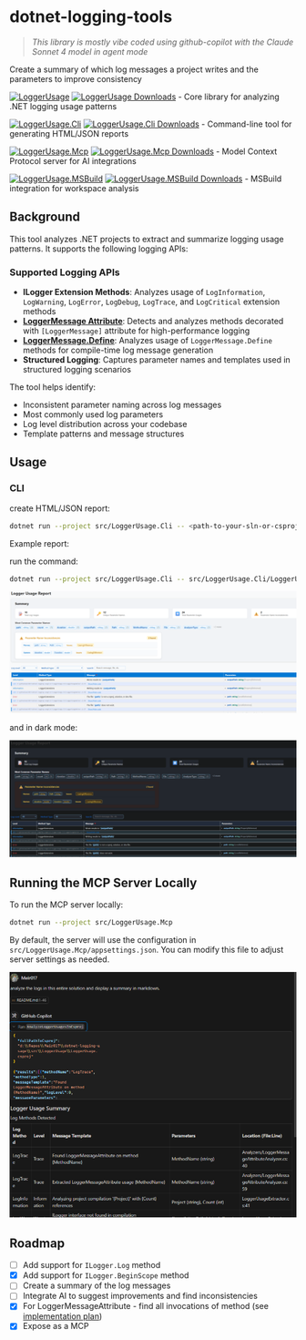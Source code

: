 # dotnet-logging-tools

> *This library is mostly vibe coded using github-copilot with the Claude Sonnet 4 model in agent mode*

Create a summary of which log messages a project writes and the parameters to improve consistency

[![LoggerUsage](https://img.shields.io/nuget/v/LoggerUsage?style=flat-square&logo=nuget)](https://www.nuget.org/packages/LoggerUsage) [![LoggerUsage Downloads](https://img.shields.io/nuget/dt/LoggerUsage?style=flat-square&logo=nuget)](https://www.nuget.org/packages/LoggerUsage) - Core library for analyzing .NET logging usage patterns

[![LoggerUsage.Cli](https://img.shields.io/nuget/v/LoggerUsage.Cli?style=flat-square&logo=nuget)](https://www.nuget.org/packages/LoggerUsage.Cli) [![LoggerUsage.Cli Downloads](https://img.shields.io/nuget/dt/LoggerUsage.Cli?style=flat-square&logo=nuget)](https://www.nuget.org/packages/LoggerUsage.Cli) - Command-line tool for generating HTML/JSON reports

[![LoggerUsage.Mcp](https://img.shields.io/nuget/v/LoggerUsage.Mcp?style=flat-square&logo=nuget)](https://www.nuget.org/packages/LoggerUsage.Mcp) [![LoggerUsage.Mcp Downloads](https://img.shields.io/nuget/dt/LoggerUsage.Mcp?style=flat-square&logo=nuget)](https://www.nuget.org/packages/LoggerUsage.Mcp) - Model Context Protocol server for AI integrations

[![LoggerUsage.MSBuild](https://img.shields.io/nuget/v/LoggerUsage.MSBuild?style=flat-square&logo=nuget)](https://www.nuget.org/packages/LoggerUsage.MSBuild) [![LoggerUsage.MSBuild Downloads](https://img.shields.io/nuget/dt/LoggerUsage.MSBuild?style=flat-square&logo=nuget)](https://www.nuget.org/packages/LoggerUsage.MSBuild) - MSBuild integration for workspace analysis

## Background

This tool analyzes .NET projects to extract and summarize logging usage patterns. It supports the following logging APIs:

### Supported Logging APIs

- **ILogger Extension Methods**: Analyzes usage of `LogInformation`, `LogWarning`, `LogError`, `LogDebug`, `LogTrace`, and `LogCritical` extension methods
- **[LoggerMessage Attribute](https://learn.microsoft.com/en-us/dotnet/core/extensions/logger-message-generator)**: Detects and analyzes methods decorated with `[LoggerMessage]` attribute for high-performance logging
- **[LoggerMessage.Define](https://learn.microsoft.com/en-us/dotnet/api/microsoft.extensions.logging.loggermessage)**: Analyzes usage of `LoggerMessage.Define` methods for compile-time log message generation
- **Structured Logging**: Captures parameter names and templates used in structured logging scenarios

The tool helps identify:

- Inconsistent parameter naming across log messages
- Most commonly used log parameters
- Log level distribution across your codebase
- Template patterns and message structures

## Usage

### CLI

create HTML/JSON report:

```bash
dotnet run --project src/LoggerUsage.Cli -- <path-to-your-sln-or-csproj> <output-file-name>.<html/json>
```

Example report:

run the command:
```bash
dotnet run --project src/LoggerUsage.Cli -- src/LoggerUsage.Cli/LoggerUsage.Cli.csproj report.html
```

![Logger Usage Report in light mode, showing summary cards, most common parameter names, and parameter name inconsistencies, with a light background and dark text for accessibility.](assets/report-light.png)

and in dark mode:

![Logger Usage Report in dark mode, showing summary cards, most common parameter names, and parameter name inconsistencies, with a dark background and light text for accessibility.](assets/report-dark.png)

## Running the MCP Server Locally

To run the MCP server locally:

```bash
dotnet run --project src/LoggerUsage.Mcp
```

By default, the server will use the configuration in `src/LoggerUsage.Mcp/appsettings.json`. You can modify this file to adjust server settings as needed.

![alt text](assets/mcp.png)

## Roadmap

- [ ] Add support for `ILogger.Log` method
- [x] Add support for `ILogger.BeginScope` method
- [ ] Create a summary of the log messages
- [ ] Integrate AI to suggest improvements and find inconsistencies
- [x] For LoggerMessageAttribute - find all invocations of method (see [implementation plan](LoggerMessageAttribute-Invocations-Plan.md))
- [x] Expose as a MCP
